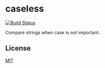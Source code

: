 # caseless

[![Build Status](https://travis-ci.org/seanmonstar/caseless.svg?branch=master)](https://travis-ci.org/seanmonstar/caseless)

Compare strings when case is not important.

## License

[MIT](./LICENSE)
